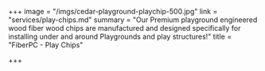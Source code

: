 +++
image = "/imgs/cedar-playground-playchip-500.jpg"
link = "services/play-chips.md"
summary = "Our Premium playground engineered wood fiber wood chips are manufactured and designed specifically for installing under and around Playgrounds and play structures!"
title = "FiberPC - Play Chips"

+++
